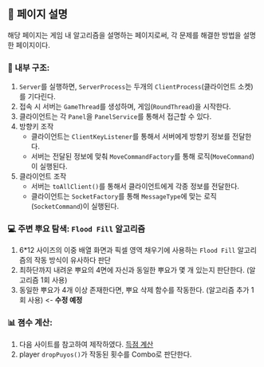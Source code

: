 ## :speech_balloon: 페이지 설명
해당 페이지는 게임 내 알고리즘을 설명하는 페이지로써, 각 문제를 해결한 방법을 설명한 페이지이다.

### :file_folder: 내부 구조:
1. `Server`를 실행하면, `ServerProcess`는 두개의 `ClientProcess`(클라이언트 소켓)를 기다린다.
2. 접속 시 서버는 `GameThread`를 생성하며, 게임(`RoundThread`)을 시작한다.
3. 클라이언트는 각 `Panel`을 `PanelService`를 통해서 접근할 수 있다.
4. 방향키 조작
   - 클라이언트는 `ClientKeyListener`를 통해서 서버에게 방향키 정보를 전달한다.
   - 서버는 전달된 정보에 맞춰 `MoveCommandFactory`를 통해 로직(`MoveCommand`)이 실행된다.
5. 클라이언트 조작
   - 서버는 `toAllClient()`를 통해서 클라이언트에게 각종 정보를 전달한다.
   - 클라이언트는 `SocketFactory`를 통해 `MessageType`에 맞는 로직(`SocketCommand`)이 실행된다.

### :computer: 주변 뿌요 탐색: `Flood Fill` 알고리즘
1. 6*12 사이즈의 이중 배열 화면과 픽셀 영역 채우기에 사용하는 `Flood Fill` 알고리즘의 작동 방식이 유사하다 판단
2. 최하단까지 내려운 뿌요의 4면에 자신과 동일한 뿌요가 몇 개 있는지 판단한다. (알고리즘 1회 사용)
3. 동일한 뿌요가 4개 이상 존재한다면, 뿌요 삭제 함수를 작동한다. (알고리즘 추가 1회 사용) <- __수정 예정__
   
### :bar_chart: 졈수 계산:
1. 다음 사이트를 참고하여 제작하였다. [득점 계산](https://puyopuyo.fandom.com/ko/wiki/%EB%93%9D%EC%A0%90_%EA%B3%84%EC%82%B0)
2. player `dropPuyos()`가 작동된 횟수를 Combo로 판단한다.
